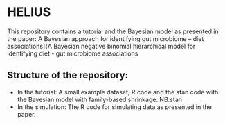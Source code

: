 # HELIUS
This repository contains a tutorial and the Bayesian model as presented in the paper: A Bayesian approach for identifying gut microbiome – diet associations]{A Bayesian negative binomial hierarchical model for identifying diet - gut microbiome associations

## Structure of the repository:
- In the tutorial: A small example dataset, R code and the stan code with the Bayesian model with family-based shrinkage: NB.stan
- In the simulation: The R code for simulating data as presented in the paper.
